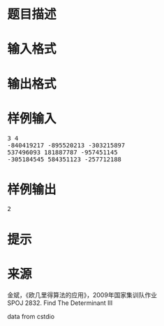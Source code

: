 

# 题目描述



# 输入格式



# 输出格式



# 样例输入


<pre>3 4
-840419217 -895520213 -303215897
537496093 181887787 -957451145
-305184545 584351123 -257712188
</pre>

# 样例输出


<pre>2</pre>

# 提示



# 来源


<p>
金斌，《欧几里得算法的应用》，2009年国家集训队作业<br/>
SPOJ 2832. Find The Determinant III
</p>
<p>
data from cstdio
</p>
